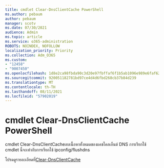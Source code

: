 ```yaml
---
title: cmdlet Clear-DnsClientCache PowerShell
ms.author: pebaum
author: pebaum
manager: scotv
ms.date: 07/30/2021
audience: Admin
ms.topic: article
ms.service: o365-administration
ROBOTS: NOINDEX, NOFOLLOW
localization_priority: Priority
ms.collection: Adm_O365
ms.custom:
- "12458"
- "9007450"
ms.openlocfilehash: 1d8e2ca98fbda90c3d20e97fbffaf6f1b5ab1096e989e6faf62a1ecd95b1ce9b
ms.sourcegitcommit: 920051182781bd97ce4d4d6fbd268cb37b84d239
ms.translationtype: MT
ms.contentlocale: th-TH
ms.lasthandoff: 08/11/2021
ms.locfileid: "57902019"
---
```

# <a name="powershell-clear-dnsclientcache-cmdlet"></a>cmdlet Clear-DnsClientCache PowerShell

cmdlet Clear-DnsClientCacheลบเนื้อหาทั้งหมดของแคชไคลเอ็นต์ DNS การเรียกใช้ cmdlet นี้จะเท่ากับการเรียกใช้ ipconfig/flushdns

โปรดดูรายละเอียดที่[Clear-DnsClientCache](https://docs.microsoft.com/powershell/module/dnsclient/clear-dnsclientcache?view=windowsserver2019-ps)